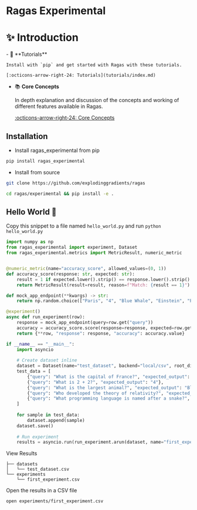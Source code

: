 # Ragas Experimental

# ✨ Introduction


<div class="grid cards" markdown>
- 🚀 **Tutorials**

    Install with `pip` and get started with Ragas with these tutorials.

    [:octicons-arrow-right-24: Tutorials](tutorials/index.md)

- 📚 **Core Concepts**

    In depth explanation and discussion of the concepts and working of different features available in Ragas.

    [:octicons-arrow-right-24: Core Concepts](core_concepts/index.md)


</div>

## Installation

- Install ragas_experimental from pip

```bash
pip install ragas_experimental
```

- Install from source

```bash
git clone https://github.com/explodinggradients/ragas
```

```bash
cd ragas/experimental && pip install -e .
```


## Hello World 👋

Copy this snippet to a file named `hello_world.py` and run `python hello_world.py` 

```python
import numpy as np
from ragas_experimental import experiment, Dataset
from ragas_experimental.metrics import MetricResult, numeric_metric  


@numeric_metric(name="accuracy_score", allowed_values=(0, 1))
def accuracy_score(response: str, expected: str):
    result = 1 if expected.lower().strip() == response.lower().strip() else 0
    return MetricResult(result=result, reason=f"Match: {result == 1}")

def mock_app_endpoint(**kwargs) -> str:
    return np.random.choice(["Paris", "4", "Blue Whale", "Einstein", "Python"])

@experiment()
async def run_experiment(row):
    response = mock_app_endpoint(query=row.get("query"))
    accuracy = accuracy_score.score(response=response, expected=row.get("expected_output"))
    return {**row, "response": response, "accuracy": accuracy.value}

if __name__ == "__main__":
    import asyncio
    
    # Create dataset inline
    dataset = Dataset(name="test_dataset", backend="local/csv", root_dir=".")
    test_data = [
        {"query": "What is the capital of France?", "expected_output": "Paris"},
        {"query": "What is 2 + 2?", "expected_output": "4"},
        {"query": "What is the largest animal?", "expected_output": "Blue Whale"},
        {"query": "Who developed the theory of relativity?", "expected_output": "Einstein"},
        {"query": "What programming language is named after a snake?", "expected_output": "Python"},
    ]
    
    for sample in test_data:
        dataset.append(sample)
    dataset.save()
    
    # Run experiment
    results = asyncio.run(run_experiment.arun(dataset, name="first_experiment"))
```

View Results 

```
├── datasets
│   └── test_dataset.csv
└── experiments
    └── first_experiment.csv
```

Open the results in a CSV file

```bash
open experiments/first_experiment.csv
```